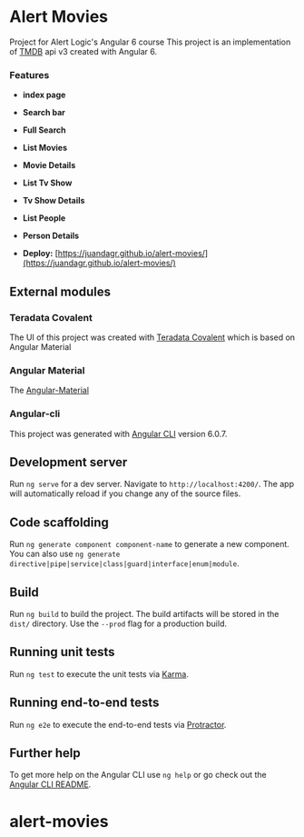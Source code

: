 # Alert Movies
Project for Alert Logic's Angular 6 course
This project is an implementation of 
[TMDB](https://developers.themoviedb.org/3/getting-started) api v3 created with Angular 6.

### Features
- **index page**
- **Search bar**
- **Full Search**
- **List Movies** 
- **Movie Details** 
- **List Tv Show** 
- **Tv Show Details** 
- **List People** 
- **Person Details**

- **Deploy:**  [https://juandagr.github.io/alert-movies/](https://juandagr.github.io/alert-movies/)

## External modules

### Teradata Covalent
The UI of this project was created with [Teradata Covalent](https://github.com/Teradata/covalent) 
which is based on Angular Material

### Angular Material
The [Angular-Material](https://github.com/angular/material)

### Angular-cli

This project was generated with [Angular CLI](https://github.com/angular/angular-cli) version 6.0.7.

## Development server

Run `ng serve` for a dev server. Navigate to `http://localhost:4200/`. The app will automatically reload if you change any of the source files.

## Code scaffolding

Run `ng generate component component-name` to generate a new component. You can also use `ng generate directive|pipe|service|class|guard|interface|enum|module`.

## Build

Run `ng build` to build the project. The build artifacts will be stored in the `dist/` directory. Use the `--prod` flag for a production build.

## Running unit tests

Run `ng test` to execute the unit tests via [Karma](https://karma-runner.github.io).

## Running end-to-end tests

Run `ng e2e` to execute the end-to-end tests via [Protractor](http://www.protractortest.org/).

## Further help

To get more help on the Angular CLI use `ng help` or go check out the [Angular CLI README](https://github.com/angular/angular-cli/blob/master/README.md).
# alert-movies
